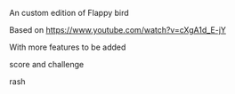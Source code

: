 An custom edition of Flappy bird

Based on https://www.youtube.com/watch?v=cXgA1d_E-jY

With more features to be added

score and challenge

rash